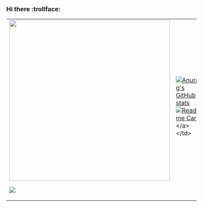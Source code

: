 ### Hi there :trollface:

<table>
  <tr>
    <td width=50%>
      
<div id="header" align="center">
  <img src="https://giffiles.alphacoders.com/155/15531.gif" width="425"/>
</div>
      
![](https://komarev.com/ghpvc/?username=rwynx&color=90b302&label=DAMN+ANOTHER+VISITOR?+SINCE+WHEN+IM+SO+POPULAR+LMAOOOO&style=for-the-badge)   
    </td>
    <td width=50%>
      <a href="https://github-readme-stats.vercel.app/">
[![Anurag's GitHub stats](https://github-readme-stats.vercel.app/api?username=rwynx&show_icons=true&theme=merko)](https://github.com/anuraghazra/github-readme-stats)
[![Readme Card](https://github-readme-stats.vercel.app/api/pin/?username=rwynx&repo=rwynx.github.io&theme=merko)]([https://github.com/rwynx](https://github.com/rwynx/rwynx.github.io))
      </a>
    </td>
  </tr>
</table>
